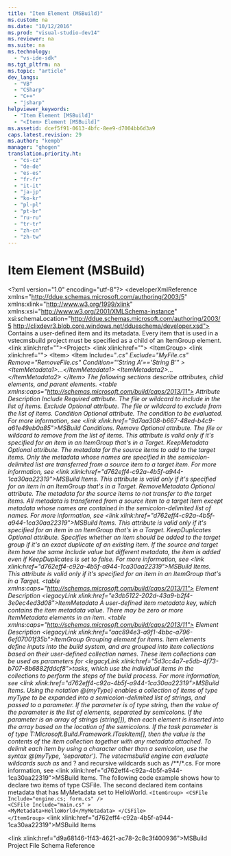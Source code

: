 ```yaml
---
title: "Item Element (MSBuild)"
ms.custom: na
ms.date: "10/12/2016"
ms.prod: "visual-studio-dev14"
ms.reviewer: na
ms.suite: na
ms.technology: 
  - "vs-ide-sdk"
ms.tgt_pltfrm: na
ms.topic: "article"
dev_langs: 
  - "VB"
  - "CSharp"
  - "C++"
  - "jsharp"
helpviewer_keywords: 
  - "Item Element [MSBuild]"
  - "<Item> Element [MSBuild]"
ms.assetid: dcef5f91-0613-4bfc-8ee9-d7004bb6d3a9
caps.latest.revision: 29
ms.author: "kempb"
manager: "ghogen"
translation.priority.ht: 
  - "cs-cz"
  - "de-de"
  - "es-es"
  - "fr-fr"
  - "it-it"
  - "ja-jp"
  - "ko-kr"
  - "pl-pl"
  - "pt-br"
  - "ru-ru"
  - "tr-tr"
  - "zh-cn"
  - "zh-tw"
---
```

# Item Element (MSBuild)
\<?xml version="1.0" encoding="utf-8"?>
\<developerXmlReference xmlns="http://ddue.schemas.microsoft.com/authoring/2003/5" xmlns:xlink="http://www.w3.org/1999/xlink" xmlns:xsi="http://www.w3.org/2001/XMLSchema-instance" xsi:schemaLocation="http://ddue.schemas.microsoft.com/authoring/2003/5 http://clixdevr3.blob.core.windows.net/ddueschema/developer.xsd">
  <introduction>
    <para>Contains a user-defined item and its metadata. Every item that is used in a <token>vstecmsbuild</token> project must be specified as a child of an <unmanagedCodeEntityReference>ItemGroup</unmanagedCodeEntityReference> element.</para>
  </introduction>
  <schemaHierarchy>
    \<link xlink:href="">&lt;Project&gt;</link>
    \<link xlink:href="">    &lt;ItemGroup&gt;</link>
    \<link xlink:href="">        &lt;Item&gt;</link>
  </schemaHierarchy>
  <syntaxSection>
    <legacySyntax>&lt;<parameterReference>Item</parameterReference> Include="*.cs"
        Exclude="MyFile.cs"
        Remove="RemoveFile.cs"
        Condition="'String A'=='String B'" &gt;
    &lt;<parameterReference>ItemMetadata1</parameterReference>&gt;...&lt;/<parameterReference>ItemMetadata1</parameterReference>&gt;
    &lt;<parameterReference>ItemMetadata2</parameterReference>&gt;...&lt;/<parameterReference>ItemMetadata2</parameterReference>&gt;
&lt;/<parameterReference>Item</parameterReference>&gt;</legacySyntax>
  </syntaxSection>
  <attributesandElements>
    <para>The following sections describe attributes, child elements, and parent elements.</para>
    <attributes>
      \<table xmlns:caps="http://schemas.microsoft.com/build/caps/2013/11">
        <thead>
          <tr>
            <TD>
              <para>Attribute</para>
            </TD>
            <TD>
              <para>Description</para>
            </TD>
          </tr>
        </thead>
        <tbody>
          <tr>
            <TD>
              <para>
                <unmanagedCodeEntityReference>Include</unmanagedCodeEntityReference>
              </para>
            </TD>
            <TD>
              <para>Required attribute.</para>
              <para>The file or wildcard to include in the list of items.</para>
            </TD>
          </tr>
          <tr>
            <TD>
              <para>
                <unmanagedCodeEntityReference>Exclude</unmanagedCodeEntityReference>
              </para>
            </TD>
            <TD>
              <para>Optional attribute.</para>
              <para>The file or wildcard to exclude from the list of items.</para>
            </TD>
          </tr>
          <tr>
            <TD>
              <para>
                <unmanagedCodeEntityReference>Condition</unmanagedCodeEntityReference>
              </para>
            </TD>
            <TD>
              <para>Optional attribute.</para>
              <para>The condition to be evaluated. For more information, see \<link xlink:href="9d7aa308-b667-48ed-b4c9-a61e49eb0a85">MSBuild Conditions</link>.</para>
            </TD>
          </tr>
          <tr>
            <TD>
              <para>
                <unmanagedCodeEntityReference>Remove</unmanagedCodeEntityReference>
              </para>
            </TD>
            <TD>
              <para>Optional attribute.</para>
              <para>The file or wildcard to remove from the list of items. </para>
              <para>This attribute is valid only if it's specified for an item in an <unmanagedCodeEntityReference>ItemGroup</unmanagedCodeEntityReference> that's in a <unmanagedCodeEntityReference>Target</unmanagedCodeEntityReference>.</para>
            </TD>
          </tr>
          <tr>
            <TD>
              <para>
                <unmanagedCodeEntityReference>KeepMetadata</unmanagedCodeEntityReference> </para>
            </TD>
            <TD>
              <para>Optional attribute. </para>
              <para>The metadata for the source items to add to the target items. Only the metadata whose names are specified in the semicolon-delimited list are transferred from a source item to a target item. For more information, see \<link xlink:href="d762eff4-c92a-4b5f-a944-1ca30aa22319">MSBuild Items</link>.</para>
              <para>This attribute is valid only if it's specified for an item in an <unmanagedCodeEntityReference>ItemGroup</unmanagedCodeEntityReference> that's in a <unmanagedCodeEntityReference>Target</unmanagedCodeEntityReference>.</para>
            </TD>
          </tr>
          <tr>
            <TD>
              <para>
                <unmanagedCodeEntityReference>RemoveMetadata</unmanagedCodeEntityReference>
              </para>
            </TD>
            <TD>
              <para>Optional attribute.</para>
              <para>The metadata for the source items to not transfer to the target items. All metadata is transferred from a source item to a target item except metadata whose names are contained in the semicolon-delimited list of names. For more information, see \<link xlink:href="d762eff4-c92a-4b5f-a944-1ca30aa22319">MSBuild Items</link>.</para>
              <para>This attribute is valid only if it's specified for an item in an <unmanagedCodeEntityReference>ItemGroup</unmanagedCodeEntityReference> that's in a <unmanagedCodeEntityReference>Target</unmanagedCodeEntityReference>.</para>
            </TD>
          </tr>
          <tr>
            <TD>
              <para>
                <unmanagedCodeEntityReference>KeepDuplicates</unmanagedCodeEntityReference>
              </para>
            </TD>
            <TD>
              <para>Optional attribute.</para>
              <para>Specifies whether an item should be added to the target group if it's an exact duplicate of an existing item. If the source and target item have the same <languageKeyword>Include</languageKeyword> value but different metadata, the item is added even if <languageKeyword>KeepDuplicates</languageKeyword> is set to <languageKeyword>false</languageKeyword>. For more information, see \<link xlink:href="d762eff4-c92a-4b5f-a944-1ca30aa22319">MSBuild Items</link>.</para>
              <para>This attribute is valid only if it's specified for an item in an <unmanagedCodeEntityReference>ItemGroup</unmanagedCodeEntityReference> that's in a <unmanagedCodeEntityReference>Target</unmanagedCodeEntityReference>.</para>
            </TD>
          </tr>
        </tbody>
      </table>
    </attributes>
    <childElement>
      \<table xmlns:caps="http://schemas.microsoft.com/build/caps/2013/11">
        <thead>
          <tr>
            <TD>
              <para>Element</para>
            </TD>
            <TD>
              <para>Description</para>
            </TD>
          </tr>
        </thead>
        <tbody>
          <tr>
            <TD>
              <para>
                \<legacyLink xlink:href="e3db5122-202d-43a9-b2f4-3e0ec4ed3d08">ItemMetadata</legacyLink>
              </para>
            </TD>
            <TD>
              <para>A user-defined item metadata key, which contains the item metadata value. There may be zero or more <unmanagedCodeEntityReference>ItemMetadata</unmanagedCodeEntityReference> elements in an item.</para>
            </TD>
          </tr>
        </tbody>
      </table>
    </childElement>
    <parentElement>
      \<table xmlns:caps="http://schemas.microsoft.com/build/caps/2013/11">
        <thead>
          <tr>
            <TD>
              <para>Element</para>
            </TD>
            <TD>
              <para>Description</para>
            </TD>
          </tr>
        </thead>
        <tbody>
          <tr>
            <TD>
              <para>
                \<legacyLink xlink:href="aac894e3-a9f1-4bbc-a796-6ef07001f35b">ItemGroup</legacyLink>
              </para>
            </TD>
            <TD>
              <para>Grouping element for items.</para>
            </TD>
          </tr>
        </tbody>
      </table>
    </parentElement>
  </attributesandElements>
  <remarks>
    <content>
      <para>
        <unmanagedCodeEntityReference>Item</unmanagedCodeEntityReference> elements define inputs into the build system, and are grouped into item collections based on their user-defined collection names. These item collections can be used as parameters for \<legacyLink xlink:href="5d3cc4a7-e5db-4f73-b707-8b6882fddcf8">tasks</legacyLink>, which use the individual items in the collections to perform the steps of the build process. For more information, see \<link xlink:href="d762eff4-c92a-4b5f-a944-1ca30aa22319">MSBuild Items</link>.</para>
      <para>Using the notation <codeInline>@(</codeInline><placeholder>myType</placeholder><codeInline>)</codeInline> enables a collection of items of type <placeholder>myType</placeholder> to be expanded into a semicolon-delimited list of strings, and passed to a parameter. If the parameter is of type <unmanagedCodeEntityReference>string</unmanagedCodeEntityReference>, then the value of the parameter is the list of elements, separated by semicolons. If the parameter is an array of strings (<unmanagedCodeEntityReference>string[]</unmanagedCodeEntityReference>), then each element is inserted into the array based on the location of the semicolons. If the task parameter is of type <codeEntityReference autoUpgrade="true">T:Microsoft.Build.Framework.ITaskItem</codeEntityReference><unmanagedCodeEntityReference>[]</unmanagedCodeEntityReference>, then the value is the contents of the item collection together with any metadata attached. To delimit each item by using a character other than a semicolon, use the syntax <codeInline>@(</codeInline><placeholder>myType</placeholder><codeInline>, '</codeInline><placeholder>separator</placeholder><codeInline>')</codeInline>.</para>
      <para>The <token>vstecmsbuild</token> engine can evaluate wildcards such as <codeInline>*</codeInline> and <codeInline>?</codeInline> and recursive wildcards such as <codeInline>/**/*.cs</codeInline>. For more information, see \<link xlink:href="d762eff4-c92a-4b5f-a944-1ca30aa22319">MSBuild Items</link>.</para>
    </content>
  </remarks>
  <codeExample>
    <description>
      <content>
        <para>The following code example shows how to declare two items of type <codeInline>CSFile</codeInline>. The second declared item contains metadata that has <codeInline>MyMetadata</codeInline> set to <codeInline>HelloWorld</codeInline>.</para>
      </content>
    </description>
    <code>&lt;ItemGroup&gt;
    &lt;CSFile Include="engine.cs; form.cs" /&gt;
    &lt;CSFile Include="main.cs" &gt;
        &lt;MyMetadata&gt;HelloWorld&lt;/MyMetadata&gt;
    &lt;/CSFile&gt;
&lt;/ItemGroup&gt;</code>
    <comments>
      <content />
    </comments>
  </codeExample>
  <relatedTopics>
\<link xlink:href="d762eff4-c92a-4b5f-a944-1ca30aa22319">MSBuild Items</link>

\<link xlink:href="d9a68146-1f43-4621-ac78-2c8c3f400936">MSBuild Project File Schema Reference</link>
</relatedTopics>
</developerXmlReference>